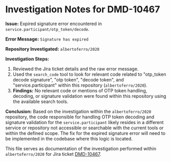 # Investigation Notes for DMD-10467

**Issue:** Expired signature error encountered in `service.participant/otp_token/decode`.

**Error Message:** `Signature has expired`

**Repository Investigated:** `albertoferro/2020`

**Investigation Steps:**

1.  Reviewed the Jira ticket details and the raw error message.
2.  Used the `search_code` tool to look for relevant code related to "otp_token decode signature", "otp token", "decode token", and "service.participant" within this repository (`albertoferro/2020`).
3.  **Findings:** No relevant code or mentions of OTP token handling, decoding, or signature validation were found within this repository using the available search tools.

**Conclusion:** Based on the investigation within the `albertoferro/2020` repository, the code responsible for handling OTP token decoding and signature validation for the `service.participant` likely resides in a different service or repository not accessible or searchable with the current tools or within the defined scope. The fix for the expired signature error will need to be implemented in the codebase where this logic is located.

This file serves as documentation of the investigation performed within `albertoferro/2020` for Jira ticket [DMD-10467](https://dealmakerns.atlassian.net/browse/DMD-10467).
